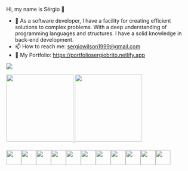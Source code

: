 Hi, my name is Sérgio 🚀

- 🔭 As a software developer, I have a facility for creating efficient solutions to complex problems. With a deep understanding of programming languages and structures.
I have a solid knowledge in back-end development.
- 📫 How to reach me: sergiowilson1999@gmail.com
- 📝 My Portfolio: https://portfoliosergiobrito.netlify.app

<a href="https://www.linkedin.com/in/s%C3%A9rgio-brito-719171193/" target="_blank"><img src="https://img.shields.io/badge/-LinkedIn-%230077B5?style=for-the-badge&logo=linkedin&logoColor=white" target="_blank"></a>   
</div>

<div style="display: flex; margin-bottom: 20px;">
  <a href="https://github.com/sergiobriito">
    <img height="180em" src="https://github-readme-stats.vercel.app/api/top-langs/?username=sergiobriito&layout=compact&langs_count=7&theme=dracula"/>
    <img height="180em" src="https://github-readme-stats.vercel.app/api?username=sergiobriito&show_icons=true&theme=dracula&include_all_commits=true&count_private=true"/>
  </a>
</div>
  
<div style="display: flex; margin-top: 20px;">
  <img src="https://cdn.jsdelivr.net/gh/devicons/devicon/icons/java/java-original.svg" width="40" height="40"/>
  <img src="https://cdn.jsdelivr.net/gh/devicons/devicon/icons/javascript/javascript-original.svg" width="40" height="40" />
  <img src="https://cdn.jsdelivr.net/gh/devicons/devicon/icons/python/python-original.svg" width="40" height="40"/>
  <img src="https://cdn.jsdelivr.net/gh/devicons/devicon/icons/cplusplus/cplusplus-original.svg" width="40" height="40"/>
  <img src="https://cdn.jsdelivr.net/gh/devicons/devicon/icons/html5/html5-original.svg" width="40" height="40"/>
  <img src="https://cdn.jsdelivr.net/gh/devicons/devicon/icons/css3/css3-original.svg"  width="40" height="40" />
  <img src="https://cdn.jsdelivr.net/gh/devicons/devicon/icons/mysql/mysql-original.svg" width="40" height="40"/>
  <img src="https://cdn.jsdelivr.net/gh/devicons/devicon/icons/postgresql/postgresql-original.svg" width="40" height="40"/>
  <img src="https://cdn.jsdelivr.net/gh/devicons/devicon/icons/spring/spring-original.svg"  width="40" height="40"/>
  <img src="https://cdn.jsdelivr.net/gh/devicons/devicon/icons/nodejs/nodejs-original.svg" width="40" height="40"/>
  <img src="https://cdn.jsdelivr.net/gh/devicons/devicon/icons/react/react-original.svg" width="40" height="40" />
</div>
